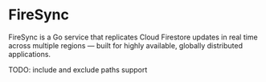 # FireSync
FireSync is a Go service that replicates Cloud Firestore updates in real time across multiple regions — built for highly available, globally distributed applications.


TODO:
include and exclude paths support
